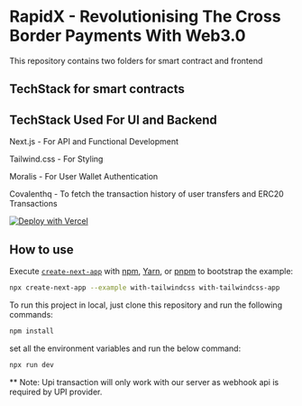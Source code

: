 # RapidX - Revolutionising The Cross Border Payments With Web3.0

This repository contains two folders for smart contract and frontend

## TechStack for smart contracts




## TechStack Used For UI and Backend

Next.js - For API and Functional Development

Tailwind.css - For Styling

Moralis - For User Wallet Authentication

Covalenthq - To fetch the transaction history of user transfers and ERC20 Transactions

[![Deploy with Vercel](https://vercel.com/button)](https://vercel.com/new/git/external?repository-url=https://github.com/vercel/next.js/tree/canary/examples/with-tailwindcss&project-name=with-tailwindcss&repository-name=with-tailwindcss)

## How to use

Execute [`create-next-app`](https://github.com/vercel/next.js/tree/canary/packages/create-next-app) with [npm](https://docs.npmjs.com/cli/init), [Yarn](https://yarnpkg.com/lang/en/docs/cli/create/), or [pnpm](https://pnpm.io) to bootstrap the example:

```bash
npx create-next-app --example with-tailwindcss with-tailwindcss-app
```
To run this project in local, just clone this repository and run the following commands:

```bash
npm install
```
set all the environment variables and run the below command:

```bash
npx run dev
```



** Note: Upi transaction will only work with our server as webhook api is required by UPI provider.
